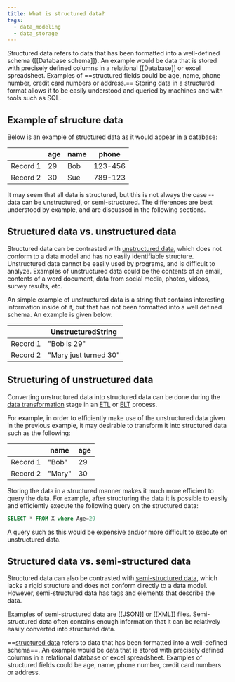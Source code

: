 ```yaml
---
title: What is structured data?
tags:
  - data_modeling
  - data_storage
---
```

Structured data refers to data that has been formatted into a well-defined schema ([[Database schema]]). An example would be data that is stored with precisely defined columns in a relational [[Database]] or excel spreadsheet. Examples of ==structured fields could be age, name, phone number, credit card numbers or address.== Storing data in a structured format allows it to be easily understood and queried by machines and with tools such as SQL.

## Example of structure data

Below is an example of structured data as it would appear in a database:

|         |  **age**| **name**| **phone**| 
|---------|-----|------|-----|
|Record 1| 29 | Bob | 123-456 |
|Record 2| 30 | Sue | 789-123 | 

It may seem that all data is structured, but this is not always the case -- data can be unstructured, or semi-structured. The differences are best understood by example, and are discussed in the following sections. 

## Structured data vs. unstructured data

Structured data can be contrasted with [unstructured data](unstructured%20data.md), which does not conform to a data model and has no easily identifiable structure. Unstructured data cannot be easily used by programs, and is difficult to analyze. Examples of unstructured data could be the contents of an email, contents of a word document, data from social media, photos, videos, survey results, etc.   

An simple example of unstructured data is a string that contains interesting information inside of it, but that has not been formatted into a well defined schema. An example is given below:

|               |  **UnstructuredString**|
|---------| -----------|
|Record 1| "Bob is 29" |
|Record 2| "Mary just turned 30"|

## Structuring of unstructured data

Converting unstructured data into structured data can be done during the [data transformation](term/data%20transformation.md) stage in an [ETL](ETL.md) or [ELT](term/elt.md) process.  

For example, in order to efficiently make use of the unstructured data given in the previous example, it may desirable to transform it into structured data such as the following:

|               |  **name** | **age** |
|---------| -----------|---- |
|Record 1| "Bob" | 29 |
|Record 2| "Mary"| 30 |

Storing the data in a structured manner makes it much more efficient to query the data. For example, after structuring the data it is possible to easily and efficiently execute the following query on the structured data:
  
``` SQL
SELECT * FROM X where Age=29
```

A query such as this would be expensive and/or more difficult to execute on unstructured data.

## Structured data vs. semi-structured data

Structured data can also be contrasted with [semi-structured data](term/semi-structured%20data.md), which lacks a rigid structure and does not conform directly to a data model. However, semi-structured data has tags and elements that describe the data. 

Examples of semi-structured data are [[JSON]] or [[XML]] files. Semi-structured data often contains enough information that it can be relatively easily converted into structured data. 

==[structured data](term/structured%20data.md) refers to data that has been formatted into a well-defined schema==. An example would be data that is stored with precisely defined columns in a relational database or excel spreadsheet. Examples of structured fields could be age, name, phone number, credit card numbers or address.